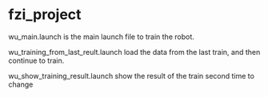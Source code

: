 # fzi_project
wu_main.launch is the main launch file to train the robot.

wu_training_from_last_reult.launch load the data from the last train, and then continue to train.

wu_show_training_result.launch show the result of the train
second time to change

